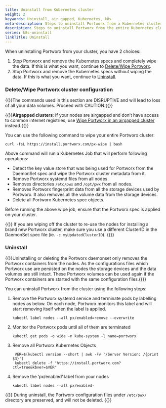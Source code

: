 ```yaml
---
title: Uninstall from Kubernetes cluster
weight: 2
keywords: Uninstall, air gapped, Kubernetes, k8s
meta-description: Steps to uninstall Portworx from a Kubernetes cluster
description: Steps to uninstall Portworx from the entire Kubernetes cluster
series: k8s-uninstall
linkTitle: Uninstall
---
```


When uninstalling Portworx from your cluster, you have 2 choices:

1. Stop Portworx and remove the Kubernetes specs and completely wipe the data. If this is what you want, continue to [Delete/Wipe Portworx](/portworx-install-with-kubernetes/operate-and-maintain-on-kubernetes/uninstall/uninstall/#delete-wipe-portworx-cluster-configuration).
2. Stop Portworx and remove the Kubernetes specs without wiping the data. If this is what you want, continue to [Uninstall](/portworx-install-with-kubernetes/operate-and-maintain-on-kubernetes/uninstall/uninstall/#uninstall).

### Delete/Wipe Portworx cluster configuration

{{<info>}}The commands used in this section are DISRUPTIVE and will lead to loss of all your data volumes. Proceed with CAUTION.{{</info>}}

{{<info>}}**Airgapped clusters**: If your nodes are airgapped and don’t have access to common internet registries, use [Wipe Portworx in an airgapped cluster](/portworx-install-with-kubernetes/operate-and-maintain-on-kubernetes/uninstall/px-wipe-airgapped) instead.{{</info>}}

You can use the following command to wipe your entire Portworx cluster:
```text
curl -fsL https://install.portworx.com/px-wipe | bash
```

Above command will run a Kubernetes Job that will perform following operations:

* Detect the key value store that was being used for Portworx from the DaemonSet spec and wipe the Portworx cluster metadata from it.
* Remove Portworx systemd files from all nodes.
* Removes directories `/etc/pwx` and `/opt/pwx` from all nodes.
* Removes Portworx fingerprint data from all the storage devices used by Portworx. It also removes all the volume data from the storage devices.
* Delete all Portworx Kubernetes spec objects.

Before running the above wipe job, ensure that the Portworx spec is applied on your cluster.


{{<info>}}
If you are wiping off the cluster to re-use the nodes for installing a brand new Portworx cluster, make sure you use a different ClusterID in the DaemonSet spec file \(ie. `-c myUpdatedClusterID`\).
{{</info>}}

### Uninstall

{{<info>}}Uninstalling or deleting the Portworx daemonset only removes the Portworx containers from the nodes. As the configurations files which Portworx use are persisted on the nodes the storage devices and the data volumes are still intact. These Portworx volumes can be used again if the Portworx containers are started with the same configuration files.{{</info>}}

You can uninstall Portworx from the cluster using the following steps:

1. Remove the Portworx systemd service and terminate pods by labelling nodes as below. On each node, Portworx monitors this label and will start removing itself when the label is applied.
   ```text
   kubectl label nodes --all px/enabled=remove --overwrite
   ```

2. Monitor the Portworx pods until all of them are terminated
   ```text
   kubectl get pods -o wide -n kube-system -l name=portworx
   ```

3. Remove all Portworx Kubernetes Objects
   ```text
    VER=$(kubectl version --short | awk -Fv '/Server Version: /{print $3}')
    kubectl delete -f "https://install.portworx.com?ctl=true&kbver=$VER"
   ```

4. Remove the ‘px/enabled’ label from your nodes
   ```text
   kubectl label nodes --all px/enabled-
   ```

{{<info>}}
During uninstall, the Portworx configuration files under `/etc/pwx/` directory are preserved, and will not be deleted.
{{</info>}}
